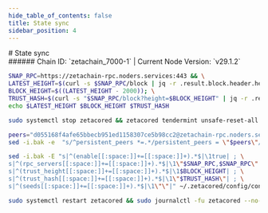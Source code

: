 ```yaml
---
hide_table_of_contents: false
title: State sync
sidebar_position: 4
---
```


<div class="h1-with-icon icon-zetachain">
# State sync
</div>
###### Chain ID: `zetachain_7000-1` | Current Node Version: `v29.1.2`

```bash
SNAP_RPC=https://zetachain-rpc.noders.services:443 && \
LATEST_HEIGHT=$(curl -s $SNAP_RPC/block | jq -r .result.block.header.height); \
BLOCK_HEIGHT=$((LATEST_HEIGHT - 2000)); \
TRUST_HASH=$(curl -s "$SNAP_RPC/block?height=$BLOCK_HEIGHT" | jq -r .result.block_id.hash) && \
echo $LATEST_HEIGHT $BLOCK_HEIGHT $TRUST_HASH
```
```bash
sudo systemctl stop zetacored && zetacored tendermint unsafe-reset-all --home ~/.zetacored --keep-addr-book
```
```bash
peers="d055168f4afe65bbecb951ed1158307ce5b98cc2@zetachain-rpc.noders.services:22556"
sed -i.bak -e  "s/^persistent_peers *=.*/persistent_peers = \"$peers\"/" ~/.zetacored/config/config.toml
```
```bash
sed -i.bak -E "s|^(enable[[:space:]]+=[[:space:]]+).*$|\1true| ; \
s|^(rpc_servers[[:space:]]+=[[:space:]]+).*$|\1\"$SNAP_RPC,$SNAP_RPC\"| ; \
s|^(trust_height[[:space:]]+=[[:space:]]+).*$|\1$BLOCK_HEIGHT| ; \
s|^(trust_hash[[:space:]]+=[[:space:]]+).*$|\1\"$TRUST_HASH\"| ; \
s|^(seeds[[:space:]]+=[[:space:]]+).*$|\1\"\"|" ~/.zetacored/config/config.toml
```
```bash
sudo systemctl restart zetacored && sudo journalctl -fu zetacored --no-hostname -o cat
```
